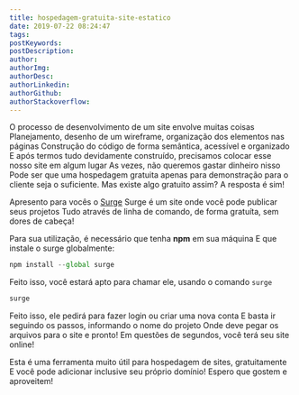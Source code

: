```yaml
---
title: hospedagem-gratuita-site-estatico
date: 2019-07-22 08:24:47
tags:
postKeywords:
postDescription:
author:
authorImg:
authorDesc:
authorLinkedin:
authorGithub:
authorStackoverflow:
---
```


O processo de desenvolvimento de um site envolve muitas coisas
Planejamento, desenho de um wireframe, organização dos elementos nas páginas
Construção do código de forma semântica, acessível e organizado
E após termos tudo devidamente construído, precisamos colocar esse nosso site em algum lugar
As vezes, não queremos gastar dinheiro nisso
Pode ser que uma hospedagem gratuita apenas para demonstração para o cliente seja o suficiente.
Mas existe algo gratuito assim? A resposta é sim!

<!-- more -->

Apresento para vocês o [Surge](https://surge.sh/)
Surge é um site onde você pode publicar seus projetos
Tudo através de linha de comando, de forma gratuíta, sem dores de cabeça!

Para sua utilização, é necessário que tenha **npm** em sua máquina
E que instale o surge globalmente:

```javascript
npm install --global surge
```

Feito isso, você estará apto para chamar ele, usando o comando `surge`

```javascript
surge
```

Feito isso, ele pedirá para fazer login ou criar uma nova conta
E basta ir seguindo os passos, informando o nome do projeto
Onde deve pegar os arquivos para o site e pronto!
Em questões de segundos, você terá seu site online!

Esta é uma ferramenta muito útil para hospedagem de sites, gratuitamente
E você pode adicionar inclusive seu próprio domínio!
Espero que gostem e aproveitem!